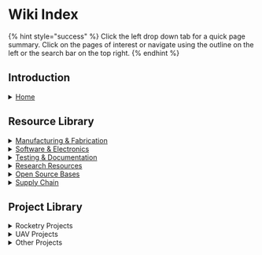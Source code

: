 # Wiki Index

{% hint style="success" %}
Click the left drop down tab for a quick page summary. Click on the pages of interest or navigate using the outline on the left or the search bar on the top right.
{% endhint %}

## Introduction

<details>

<summary><a href="../">Home</a></summary>

Homepage and landing page for the wiki

</details>

## Resource Library

<details>

<summary><a href="../resource-library/manufacturing-and-fabrication/">Manufacturing &#x26; Fabrication</a></summary>

Library of resources and reference about 3D printing, CNC machining, and anything manufacturing or fabrication.

</details>

<details>

<summary><a href="../resource-library/software-and-electronics-1/">Software &#x26; Electronics</a></summary>

Library of resources about electronics and software.

</details>

<details>

<summary><a href="../testing-and-documentation/">Testing &#x26; Documentation</a></summary>

Tools and references for testing and validation along with documentation&#x20;

</details>

<details>

<summary><a href="../research-resources-1/">Research Resources</a></summary>

Library of resources to research various topics for projects. This includes studying basic theory and application.&#x20;

</details>

<details>

<summary><a href="../open-development-platforms-1/">Open Source Bases</a></summary>

List and resources of other open source projects and design architectures we utilize in our projects.&#x20;

</details>

<details>

<summary><a href="../vendors-and-supply-chain-1/">Supply Chain</a></summary>

List of suppliers with our personal reviews along with Bills of Material tools.

</details>

##

## Project Library

<details>

<summary>Rocketry Projects</summary>

K-9 TVC V8

K-9 TVC Gen 2

K-9 TVC Mega

K-9 TVC Hopper

Model Rocket Landing Legs

WOOF Launch Computer

Model Rocket GCS

</details>

<details>

<summary>UAV Projects</summary>

Modular UAV Teststand

Valor sUAS

</details>

<details>

<summary>Other Projects</summary>



</details>
